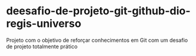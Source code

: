 # deesafio-de-projeto-git-github-dio-regis-universo
 Projeto com o objetivo de  reforçar conhecimentos em Git com um desafio de projeto totalmente prático
